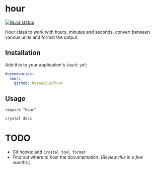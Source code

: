 # hour

[![Build status][BS img]][Build status]

Hour class to work with hours, minutes and seconds, convert between various units and format the output.

## Installation

Add this to your application's `shard.yml`:

```yaml
dependencies:
  hour:
    github: botanicus/hour
```

## Usage

```crystal
require "hour"
```

`crystal docs`

# TODO

- Git hooks: add `crystal tool format`
- Find out where to host the documentation. (_Review this in a few months._)

[Build status]: https://travis-ci.org/botanicus/hour
[BS img]: https://travis-ci.org/botanicus/hour.svg?branch=master
